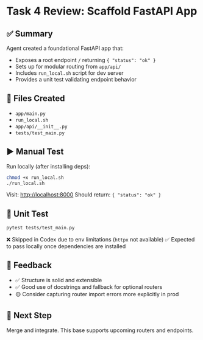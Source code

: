 # Task 4 Review: Scaffold FastAPI App

## ✅ Summary
Agent created a foundational FastAPI app that:
- Exposes a root endpoint `/` returning `{ "status": "ok" }`
- Sets up for modular routing from `app/api/`
- Includes `run_local.sh` script for dev server
- Provides a unit test validating endpoint behavior

## 📂 Files Created
- `app/main.py`
- `run_local.sh`
- `app/api/__init__.py`
- `tests/test_main.py`

## ▶️ Manual Test
Run locally (after installing deps):
```bash
chmod +x run_local.sh
./run_local.sh
```
Visit: [http://localhost:8000](http://localhost:8000)
Should return: `{ "status": "ok" }`

## 🧪 Unit Test
```bash
pytest tests/test_main.py
```
❌ Skipped in Codex due to env limitations (`httpx` not available)
✅ Expected to pass locally once dependencies are installed

## 💬 Feedback
- ✅ Structure is solid and extensible
- ✅ Good use of docstrings and fallback for optional routers
- 🟡 Consider capturing router import errors more explicitly in prod

## 🔁 Next Step
Merge and integrate. This base supports upcoming routers and endpoints.